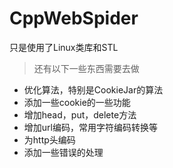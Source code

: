 # CppWebSpider
只是使用了Linux类库和STL
> 还有以下一些东西需要去做

* 优化算法，特别是CookieJar的算法
* 添加一些cookie的一些功能
* 增加head，put，delete方法
* 增加url编码，常用字符编码转换等
* 为http头编码
* 添加一些错误的处理

